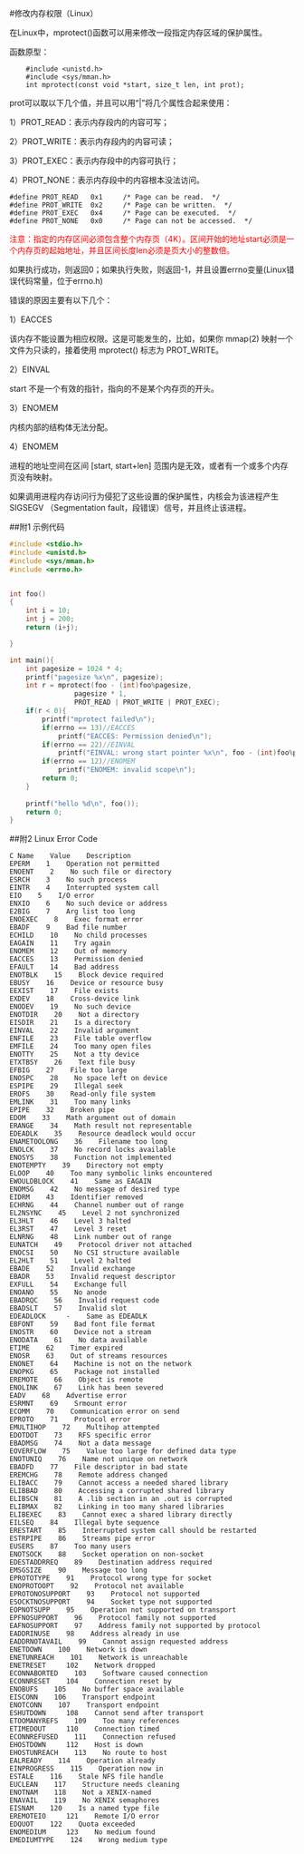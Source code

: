 #修改内存权限（Linux）

在Linux中，mprotect()函数可以用来修改一段指定内存区域的保护属性。

函数原型：

		#include <unistd.h>  
    	#include <sys/mman.h>  
    	int mprotect(const void *start, size_t len, int prot);  

prot可以取以下几个值，并且可以用“|”将几个属性合起来使用：

1）PROT_READ：表示内存段内的内容可写；

2）PROT_WRITE：表示内存段内的内容可读；

3）PROT_EXEC：表示内存段中的内容可执行；

4）PROT_NONE：表示内存段中的内容根本没法访问。

	#define PROT_READ	0x1     /* Page can be read.  */
	#define PROT_WRITE	0x2     /* Page can be written.  */
	#define PROT_EXEC	0x4     /* Page can be executed.  */
	#define PROT_NONE	0x0     /* Page can not be accessed.  */

<font color = 'red'>注意：指定的内存区间必须包含整个内存页（4K）。区间开始的地址start必须是一个内存页的起始地址，并且区间长度len必须是页大小的整数倍。</font>

如果执行成功，则返回0；如果执行失败，则返回-1，并且设置errno变量(Linux错误代码常量，位于errno.h)

错误的原因主要有以下几个：

1）EACCES

该内存不能设置为相应权限。这是可能发生的，比如，如果你 mmap(2) 映射一个文件为只读的，接着使用 mprotect() 标志为 PROT_WRITE。

2）EINVAL

start 不是一个有效的指针，指向的不是某个内存页的开头。

3）ENOMEM

内核内部的结构体无法分配。

4）ENOMEM

进程的地址空间在区间 [start, start+len] 范围内是无效，或者有一个或多个内存页没有映射。 

如果调用进程内存访问行为侵犯了这些设置的保护属性，内核会为该进程产生 SIGSEGV （Segmentation fault，段错误）信号，并且终止该进程。

##附1 示例代码

```C
#include <stdio.h>
#include <unistd.h>
#include <sys/mman.h>
#include <errno.h>


int foo()
{
	int i = 10;
	int j = 200;
	return (i+j);

}

int main(){
	int pagesize = 1024 * 4;
	printf("pagesize %x\n", pagesize);
	int r = mprotect(foo - (int)foo%pagesize, 
				pagesize * 1, 
				PROT_READ | PROT_WRITE | PROT_EXEC);
	if(r < 0){
		printf("mprotect failed\n");
		if(errno == 13)//EACCES
			printf("EACCES: Permission denied\n");
		if(errno == 22)//EINVAL
			printf("EINVAL: wrong start pointer %x\n", foo - (int)foo%pagesize);
		if(errno == 12)//ENOMEM
			printf("ENOMEM: invalid scope\n");
		return 0;
	}
		
	printf("hello %d\n", foo());
	return 0;
}
```

##附2 Linux Error Code

```
C Name    Value    Description
EPERM    1    Operation not permitted
ENOENT    2    No such file or directory
ESRCH    3    No such process
EINTR    4    Interrupted system call
EIO    5    I/O error
ENXIO    6    No such device or address
E2BIG    7    Arg list too long
ENOEXEC    8    Exec format error
EBADF    9    Bad file number
ECHILD    10    No child processes
EAGAIN    11    Try again
ENOMEM    12    Out of memory
EACCES    13    Permission denied
EFAULT    14    Bad address
ENOTBLK    15    Block device required
EBUSY    16    Device or resource busy
EEXIST    17    File exists
EXDEV    18    Cross-device link
ENODEV    19    No such device
ENOTDIR    20    Not a directory
EISDIR    21    Is a directory
EINVAL    22    Invalid argument
ENFILE    23    File table overflow
EMFILE    24    Too many open files
ENOTTY    25    Not a tty device
ETXTBSY    26    Text file busy
EFBIG    27    File too large
ENOSPC    28    No space left on device
ESPIPE    29    Illegal seek
EROFS    30    Read-only file system
EMLINK    31    Too many links
EPIPE    32    Broken pipe
EDOM    33    Math argument out of domain
ERANGE    34    Math result not representable
EDEADLK    35    Resource deadlock would occur
ENAMETOOLONG    36    Filename too long
ENOLCK    37    No record locks available
ENOSYS    38    Function not implemented
ENOTEMPTY    39    Directory not empty
ELOOP    40    Too many symbolic links encountered
EWOULDBLOCK    41    Same as EAGAIN
ENOMSG    42    No message of desired type
EIDRM    43    Identifier removed
ECHRNG    44    Channel number out of range
EL2NSYNC    45    Level 2 not synchronized
EL3HLT    46    Level 3 halted
EL3RST    47    Level 3 reset
ELNRNG    48    Link number out of range
EUNATCH    49    Protocol driver not attached
ENOCSI    50    No CSI structure available
EL2HLT    51    Level 2 halted
EBADE    52    Invalid exchange
EBADR    53    Invalid request descriptor
EXFULL    54    Exchange full
ENOANO    55    No anode
EBADRQC    56    Invalid request code
EBADSLT    57    Invalid slot
EDEADLOCK     -    Same as EDEADLK
EBFONT    59    Bad font file format
ENOSTR    60    Device not a stream
ENODATA    61    No data available
ETIME    62    Timer expired
ENOSR    63    Out of streams resources
ENONET    64    Machine is not on the network
ENOPKG    65    Package not installed
EREMOTE    66    Object is remote
ENOLINK    67    Link has been severed
EADV    68    Advertise error
ESRMNT    69    Srmount error
ECOMM    70    Communication error on send
EPROTO    71    Protocol error
EMULTIHOP    72    Multihop attempted
EDOTDOT    73    RFS specific error
EBADMSG    74    Not a data message
EOVERFLOW    75    Value too large for defined data type
ENOTUNIQ    76    Name not unique on network
EBADFD    77    File descriptor in bad state
EREMCHG    78    Remote address changed
ELIBACC    79    Cannot access a needed shared library
ELIBBAD    80    Accessing a corrupted shared library
ELIBSCN    81    A .lib section in an .out is corrupted
ELIBMAX    82    Linking in too many shared libraries
ELIBEXEC    83    Cannot exec a shared library directly
EILSEQ    84    Illegal byte sequence
ERESTART    85    Interrupted system call should be restarted
ESTRPIPE    86    Streams pipe error
EUSERS    87    Too many users
ENOTSOCK    88    Socket operation on non-socket
EDESTADDRREQ    89    Destination address required
EMSGSIZE    90    Message too long
EPROTOTYPE    91    Protocol wrong type for socket
ENOPROTOOPT    92    Protocol not available
EPROTONOSUPPORT    93    Protocol not supported
ESOCKTNOSUPPORT    94    Socket type not supported
EOPNOTSUPP    95    Operation not supported on transport
EPFNOSUPPORT    96    Protocol family not supported
EAFNOSUPPORT    97    Address family not supported by protocol
EADDRINUSE    98    Address already in use
EADDRNOTAVAIL    99    Cannot assign requested address
ENETDOWN    100    Network is down
ENETUNREACH    101    Network is unreachable
ENETRESET     102    Network dropped
ECONNABORTED    103    Software caused connection
ECONNRESET    104    Connection reset by
ENOBUFS    105    No buffer space available
EISCONN    106    Transport endpoint
ENOTCONN    107    Transport endpoint
ESHUTDOWN     108    Cannot send after transport
ETOOMANYREFS    109    Too many references
ETIMEDOUT     110    Connection timed
ECONNREFUSED    111    Connection refused
EHOSTDOWN     112    Host is down
EHOSTUNREACH    113    No route to host
EALREADY    114    Operation already
EINPROGRESS    115    Operation now in
ESTALE    116    Stale NFS file handle
EUCLEAN    117    Structure needs cleaning
ENOTNAM    118    Not a XENIX-named
ENAVAIL    119    No XENIX semaphores
EISNAM    120    Is a named type file
EREMOTEIO     121    Remote I/O error
EDQUOT    122    Quota exceeded
ENOMEDIUM     123    No medium found
EMEDIUMTYPE    124    Wrong medium type
```
